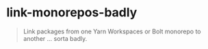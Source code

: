 # link-monorepos-badly

> Link packages from one Yarn Workspaces or Bolt monorepo to another ... sorta badly.
